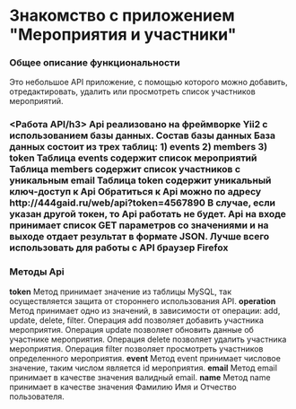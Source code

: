 <h1>Знакомство с приложением "Мероприятия и участники"</h1>
<h3>Общее описание функциональности</h3>
Это небольшое API приложение, с помощью которого можно добавить, отредактировать, удалить или просмотреть список участников мероприятий.
<h3><Работа API/h3>
 Api реализовано на фреймворке Yii2 с использованием базы данных.
    Состав базы данных
    База данных состоит из трех таблиц:
    1) events
    2) members
    3) token
    Таблица events содержит список мероприятий
    Таблица members содержит список участников с уникальным email
    Таблица token содержит уникальный ключ-доступ к Api
 Обратиться к Api можно по адресу http://444gaid.ru/web/api?token=4567890
    В случае, если указан другой токен, то Api работать не будет.
    Api на входе принимает список GET параметров со значениями и на выходе отдает результат в формате JSON.
    Лучше всего использовать для работы с API браузер Firefox
    <h3>Методы Api</h3>
    <strong>token</strong>
    Метод принимает значение из таблицы MySQL, так осуществляется защита от стороннего использования API.
    <strong>operation</strong>
    Метод принимает одно из значений, в зависимости от операции: add, update, delete, filter.
    Операция add позволяет добавить участника мероприятия.
    Операция update позволяет обновить данные об участнике мероприятия.
    Операция delete позволяет удалить участника мероприятия.
    Операция filter позволяет просмотреть участников определенного мероприятия.
    <strong>event</strong>
    Метод event принимает числовое значение, таким числом является id мероприятия.
    <strong>email</strong>
    Метод email принимает в качестве значения валидный email.
    <strong>name</strong>
    Метод name принимает в качестве значения Фамилию Имя и Отчество пользователя.
    
    
